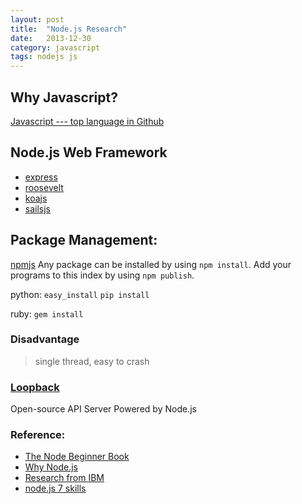 ```yaml
---
layout: post
title:  "Node.js Research"
date:   2013-12-30
category: javascript
tags: nodejs js
---
```


## Why Javascript?
[Javascript --- top language in Github][github-language-statistic]

## Node.js Web Framework
* [express][expressjs]
* [roosevelt][roosevelt]
* [koajs][koajs]
* [sailsjs][sailsjs]

## Package Management:
[npmjs][npmjs]
Any package can be installed by using `npm install`.
Add your programs to this index by using `npm publish`.

python:
`easy_install`
`pip install`

ruby:
`gem install`

### Disadvantage 
> single thread, easy to crash


### [Loopback][loopback]
Open-source API Server Powered by Node.js


[loopback]: http://loopback.io/

### Reference:
 * [The Node Beginner Book][node_beginner_book] 
 * [Why Node.js][why_nodejs]
 * [Research from IBM][ibm_nodejs]
 * [node.js 7 skills][nodejs_skill]

[npmjs]: https://npmjs.org/
[expressjs]: http://expressjs.com/
[roosevelt]: https://github.com/kethinov/roosevelt
[koajs]: http://koajs.com/
[sailsjs]: http://sailsjs.org/

[github-language-statistic]: http://adereth.github.io/blog/2013/12/23/counting-stars-on-github/


[why_nodejs]: http://www.admin10000.com/document/3626.html
[node_beginner_book]: https://github.com/goddyZhao/Translation/blob/master/NodeJS/Node%E5%85%A5%E9%97%A8%EF%BC%88The%20Node%20Beginner%20Book%EF%BC%89.md
[ibm_nodejs]: http://www.ibm.com/developerworks/cn/web/1201_wangqf_nodejs/
[nodejs_skill]: http://www.lembed.com/7-node-js-skills/

